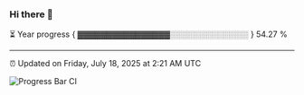 ### Hi there 👋

⏳ Year progress { ▓▓▓▓▓▓▓▓▓▓▓▓▓▓▓▓░░░░░░░░░░░░░░ } 54.27 %

---

⏰ Updated on Friday, July 18, 2025 at 2:21 AM UTC

![Progress Bar CI](https://github.com/arthurbuhl/arthurbuhl/workflows/Progress%20Bar%20CI/badge.svg)
